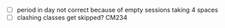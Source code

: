 -   [ ] period in day not correct because of empty sessions taking 4 spaces
-   [ ] clashing classes get skipped? CM234
